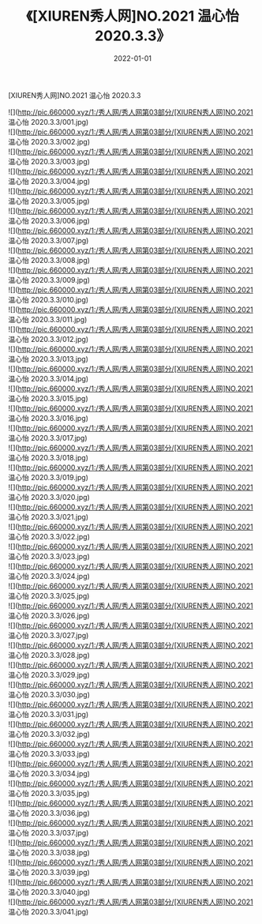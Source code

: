 ﻿---
layout: post
title:  《[XIUREN秀人网]NO.2021 温心怡 2020.3.3》
date:   2022-01-01
img: http://pic.660000.xyz/1:/秀人网/秀人网第03部分/[XIUREN秀人网]NO.2021 温心怡 2020.3.3/000.jpg
categories: [美女, 清纯, 唯美]
---

[XIUREN秀人网]NO.2021 温心怡 2020.3.3

 ![](http://pic.660000.xyz/1:/秀人网/秀人网第03部分/[XIUREN秀人网]NO.2021 温心怡 2020.3.3/001.jpg) <br>![](http://pic.660000.xyz/1:/秀人网/秀人网第03部分/[XIUREN秀人网]NO.2021 温心怡 2020.3.3/002.jpg) <br>![](http://pic.660000.xyz/1:/秀人网/秀人网第03部分/[XIUREN秀人网]NO.2021 温心怡 2020.3.3/003.jpg) <br>![](http://pic.660000.xyz/1:/秀人网/秀人网第03部分/[XIUREN秀人网]NO.2021 温心怡 2020.3.3/004.jpg) <br>![](http://pic.660000.xyz/1:/秀人网/秀人网第03部分/[XIUREN秀人网]NO.2021 温心怡 2020.3.3/005.jpg) <br>![](http://pic.660000.xyz/1:/秀人网/秀人网第03部分/[XIUREN秀人网]NO.2021 温心怡 2020.3.3/006.jpg) <br>![](http://pic.660000.xyz/1:/秀人网/秀人网第03部分/[XIUREN秀人网]NO.2021 温心怡 2020.3.3/007.jpg) <br>![](http://pic.660000.xyz/1:/秀人网/秀人网第03部分/[XIUREN秀人网]NO.2021 温心怡 2020.3.3/008.jpg) <br>![](http://pic.660000.xyz/1:/秀人网/秀人网第03部分/[XIUREN秀人网]NO.2021 温心怡 2020.3.3/009.jpg) <br>![](http://pic.660000.xyz/1:/秀人网/秀人网第03部分/[XIUREN秀人网]NO.2021 温心怡 2020.3.3/010.jpg) <br>![](http://pic.660000.xyz/1:/秀人网/秀人网第03部分/[XIUREN秀人网]NO.2021 温心怡 2020.3.3/011.jpg) <br>![](http://pic.660000.xyz/1:/秀人网/秀人网第03部分/[XIUREN秀人网]NO.2021 温心怡 2020.3.3/012.jpg) <br>![](http://pic.660000.xyz/1:/秀人网/秀人网第03部分/[XIUREN秀人网]NO.2021 温心怡 2020.3.3/013.jpg) <br>![](http://pic.660000.xyz/1:/秀人网/秀人网第03部分/[XIUREN秀人网]NO.2021 温心怡 2020.3.3/014.jpg) <br>![](http://pic.660000.xyz/1:/秀人网/秀人网第03部分/[XIUREN秀人网]NO.2021 温心怡 2020.3.3/015.jpg) <br>![](http://pic.660000.xyz/1:/秀人网/秀人网第03部分/[XIUREN秀人网]NO.2021 温心怡 2020.3.3/016.jpg) <br>![](http://pic.660000.xyz/1:/秀人网/秀人网第03部分/[XIUREN秀人网]NO.2021 温心怡 2020.3.3/017.jpg) <br>![](http://pic.660000.xyz/1:/秀人网/秀人网第03部分/[XIUREN秀人网]NO.2021 温心怡 2020.3.3/018.jpg) <br>![](http://pic.660000.xyz/1:/秀人网/秀人网第03部分/[XIUREN秀人网]NO.2021 温心怡 2020.3.3/019.jpg) <br>![](http://pic.660000.xyz/1:/秀人网/秀人网第03部分/[XIUREN秀人网]NO.2021 温心怡 2020.3.3/020.jpg) <br>![](http://pic.660000.xyz/1:/秀人网/秀人网第03部分/[XIUREN秀人网]NO.2021 温心怡 2020.3.3/021.jpg) <br>![](http://pic.660000.xyz/1:/秀人网/秀人网第03部分/[XIUREN秀人网]NO.2021 温心怡 2020.3.3/022.jpg) <br>![](http://pic.660000.xyz/1:/秀人网/秀人网第03部分/[XIUREN秀人网]NO.2021 温心怡 2020.3.3/023.jpg) <br>![](http://pic.660000.xyz/1:/秀人网/秀人网第03部分/[XIUREN秀人网]NO.2021 温心怡 2020.3.3/024.jpg) <br>![](http://pic.660000.xyz/1:/秀人网/秀人网第03部分/[XIUREN秀人网]NO.2021 温心怡 2020.3.3/025.jpg) <br>![](http://pic.660000.xyz/1:/秀人网/秀人网第03部分/[XIUREN秀人网]NO.2021 温心怡 2020.3.3/026.jpg) <br>![](http://pic.660000.xyz/1:/秀人网/秀人网第03部分/[XIUREN秀人网]NO.2021 温心怡 2020.3.3/027.jpg) <br>![](http://pic.660000.xyz/1:/秀人网/秀人网第03部分/[XIUREN秀人网]NO.2021 温心怡 2020.3.3/028.jpg) <br>![](http://pic.660000.xyz/1:/秀人网/秀人网第03部分/[XIUREN秀人网]NO.2021 温心怡 2020.3.3/029.jpg) <br>![](http://pic.660000.xyz/1:/秀人网/秀人网第03部分/[XIUREN秀人网]NO.2021 温心怡 2020.3.3/030.jpg) <br>![](http://pic.660000.xyz/1:/秀人网/秀人网第03部分/[XIUREN秀人网]NO.2021 温心怡 2020.3.3/031.jpg) <br>![](http://pic.660000.xyz/1:/秀人网/秀人网第03部分/[XIUREN秀人网]NO.2021 温心怡 2020.3.3/032.jpg) <br>![](http://pic.660000.xyz/1:/秀人网/秀人网第03部分/[XIUREN秀人网]NO.2021 温心怡 2020.3.3/033.jpg) <br>![](http://pic.660000.xyz/1:/秀人网/秀人网第03部分/[XIUREN秀人网]NO.2021 温心怡 2020.3.3/034.jpg) <br>![](http://pic.660000.xyz/1:/秀人网/秀人网第03部分/[XIUREN秀人网]NO.2021 温心怡 2020.3.3/035.jpg) <br>![](http://pic.660000.xyz/1:/秀人网/秀人网第03部分/[XIUREN秀人网]NO.2021 温心怡 2020.3.3/036.jpg) <br>![](http://pic.660000.xyz/1:/秀人网/秀人网第03部分/[XIUREN秀人网]NO.2021 温心怡 2020.3.3/037.jpg) <br>![](http://pic.660000.xyz/1:/秀人网/秀人网第03部分/[XIUREN秀人网]NO.2021 温心怡 2020.3.3/038.jpg) <br>![](http://pic.660000.xyz/1:/秀人网/秀人网第03部分/[XIUREN秀人网]NO.2021 温心怡 2020.3.3/039.jpg) <br>![](http://pic.660000.xyz/1:/秀人网/秀人网第03部分/[XIUREN秀人网]NO.2021 温心怡 2020.3.3/040.jpg) <br>![](http://pic.660000.xyz/1:/秀人网/秀人网第03部分/[XIUREN秀人网]NO.2021 温心怡 2020.3.3/041.jpg) <br>